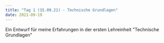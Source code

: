 ```yaml
---
title: "Tag 1 (15.09.21) - Technische Grundlagen"
date: 2021-09-19
---
```


Ein Entwurf für meine Erfahrungen in der ersten Lehreinheit "Technische Grundlagen"
